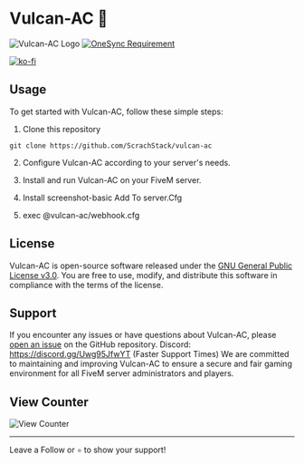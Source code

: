 # Vulcan-AC 🦉

![Vulcan-AC Logo](https://github.com/ScrachStack/vulcan-ac/assets/122732007/df9c48ff-c6b7-4d0a-90ca-f7f7ab6719f1)
[![OneSync Requirement](https://img.shields.io/badge/OneSync-Required-blue?style=for-the-badge&logo=fivem&logoColor=white)](https://docs.fivem.net/docs/scripting-reference/onesync/)

[![ko-fi](https://ko-fi.com/img/githubbutton_sm.svg)](https://ko-fi.com/T6T01APGOO)
## Usage

To get started with Vulcan-AC, follow these simple steps:

1. Clone this repository
```
git clone https://github.com/ScrachStack/vulcan-ac

```

2. Configure Vulcan-AC according to your server's needs. 

3. Install and run Vulcan-AC on your FiveM server.

4. Install screenshot-basic
Add To server.Cfg
5. exec @vulcan-ac/webhook.cfg
## License

Vulcan-AC is open-source software released under the [GNU General Public License v3.0](https://github.com/ScrachStack/vulcan/blob/main/LICENSE). You are free to use, modify, and distribute this software in compliance with the terms of the license.

## Support

If you encounter any issues or have questions about Vulcan-AC, please [open an issue](https://github.com/ScrachStack/vulcan/issues) on the GitHub repository.
Discord: https://discord.gg/Uwg95JfwYT (Faster Support Times)
We are committed to maintaining and improving Vulcan-AC to ensure a secure and fair gaming environment for all FiveM server administrators and players.

## View Counter

![View Counter](https://views.whatilearened.today/views/github/ScrachStack/vulcan-ac.svg)

---

Leave a Follow or ``⭐️`` to show your support!
